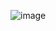 ![image](https://github.com/JMBoulos12/threejs/assets/65892342/eb4e5d81-dfa6-4260-9f87-1054877e51b1)
